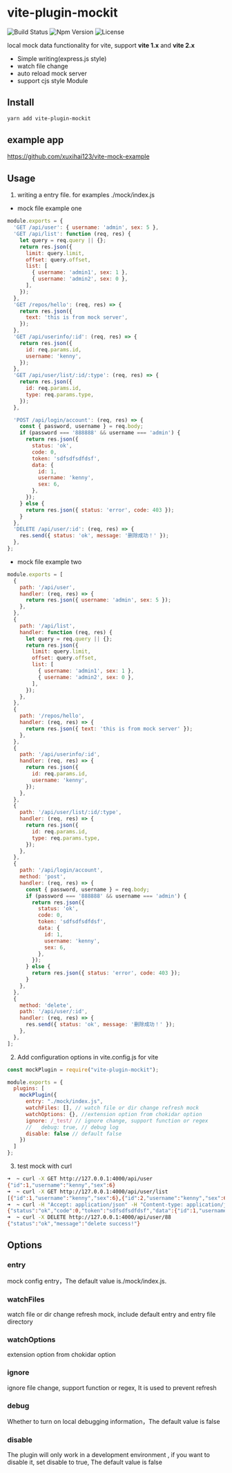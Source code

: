 # vite-plugin-mockit

![Build Status](https://img.shields.io/github/workflow/status/xuxihai123/vite-plugin-mockit/test/master)
![Npm Version](https://img.shields.io/npm/v/vite-plugin-mockit)
![License](https://img.shields.io/npm/l/vite-plugin-mockit)

local mock data functionality for vite, support **vite 1.x** and **vite 2.x**

- Simple writing(express.js style)
- watch file change
- auto reload mock server
- support cjs style Module

## Install

```bash
yarn add vite-plugin-mockit
```

## example app

https://github.com/xuxihai123/vite-mock-example

## Usage

1. writing a entry file. for examples ./mock/index.js

- mock file example one

```js
module.exports = {
  'GET /api/user': { username: 'admin', sex: 5 },
  'GET /api/list': function (req, res) {
    let query = req.query || {};
    return res.json({
      limit: query.limit,
      offset: query.offset,
      list: [
        { username: 'admin1', sex: 1 },
        { username: 'admin2', sex: 0 },
      ],
    });
  },
  'GET /repos/hello': (req, res) => {
    return res.json({
      text: 'this is from mock server',
    });
  },
  'GET /api/userinfo/:id': (req, res) => {
    return res.json({
      id: req.params.id,
      username: 'kenny',
    });
  },
  'GET /api/user/list/:id/:type': (req, res) => {
    return res.json({
      id: req.params.id,
      type: req.params.type,
    });
  },

  'POST /api/login/account': (req, res) => {
    const { password, username } = req.body;
    if (password === '888888' && username === 'admin') {
      return res.json({
        status: 'ok',
        code: 0,
        token: 'sdfsdfsdfdsf',
        data: {
          id: 1,
          username: 'kenny',
          sex: 6,
        },
      });
    } else {
      return res.json({ status: 'error', code: 403 });
    }
  },
  'DELETE /api/user/:id': (req, res) => {
    res.send({ status: 'ok', message: '删除成功！' });
  },
};
```

- mock file example two

```js
module.exports = [
  {
    path: '/api/user',
    handler: (req, res) => {
      return res.json({ username: 'admin', sex: 5 });
    },
  },
  {
    path: '/api/list',
    handler: function (req, res) {
      let query = req.query || {};
      return res.json({
        limit: query.limit,
        offset: query.offset,
        list: [
          { username: 'admin1', sex: 1 },
          { username: 'admin2', sex: 0 },
        ],
      });
    },
  },
  {
    path: '/repos/hello',
    handler: (req, res) => {
      return res.json({ text: 'this is from mock server' });
    },
  },
  {
    path: '/api/userinfo/:id',
    handler: (req, res) => {
      return res.json({
        id: req.params.id,
        username: 'kenny',
      });
    },
  },
  {
    path: '/api/user/list/:id/:type',
    handler: (req, res) => {
      return res.json({
        id: req.params.id,
        type: req.params.type,
      });
    },
  },
  {
    path: '/api/login/account',
    method: 'post',
    handler: (req, res) => {
      const { password, username } = req.body;
      if (password === '888888' && username === 'admin') {
        return res.json({
          status: 'ok',
          code: 0,
          token: 'sdfsdfsdfdsf',
          data: {
            id: 1,
            username: 'kenny',
            sex: 6,
          },
        });
      } else {
        return res.json({ status: 'error', code: 403 });
      }
    },
  },
  {
    method: 'delete',
    path: '/api/user/:id',
    handler: (req, res) => {
      res.send({ status: 'ok', message: '删除成功！' });
    },
  },
];
```

2. Add configuration options in vite.config.js for vite

```js
const mockPlugin = require("vite-plugin-mockit");

module.exports = {
  plugins: [
    mockPlugin({
      entry: "./mock/index.js",
      watchFiles: [], // watch file or dir change refresh mock
      watchOptions: {}, //extension option from chokidar option
      ignore: /_test/ // ignore change, support function or regex
      //   debug: true, // debug log
      disable: false // default false
    })
  ]
};

```

3. test mock with curl

```bash
➜  ~ curl -X GET http://127.0.0.1:4000/api/user
{"id":1,"username":"kenny","sex":6}
➜  ~ curl -X GET http://127.0.0.1:4000/api/user/list
[{"id":1,"username":"kenny","sex":6},{"id":2,"username":"kenny","sex":6}]
➜  ~ curl -H "Accept: application/json" -H "Content-type: application/json" -X POST -d '{"username":"admin","password":"888888"}' http://127.0.0.1:4000/api/login/account
{"status":"ok","code":0,"token":"sdfsdfsdfdsf","data":{"id":1,"username":"kenny","sex":6}}
➜  ~ curl -X DELETE http://127.0.0.1:4000/api/user/88
{"status":"ok","message":"delete success!"}
```

## Options

### entry

mock config entry，The default value is./mock/index.js.

### watchFiles

watch file or dir change refresh mock, include default entry and entry file directory

### watchOptions

extension option from chokidar option

### ignore

ignore file change, support function or regex, It is used to prevent refresh

### debug

Whether to turn on local debugging information，The default value is false

### disable

The plugin will only work in a development environment , if you want to disable it, set disable to true, The default value is false
